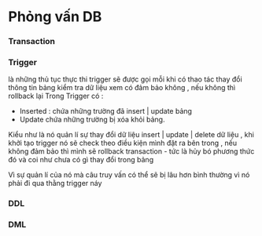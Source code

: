 # Phỏng vấn DB

### Transaction

### 

### Trigger
là những thủ tục thực thi 
trigger sẽ được gọi mỗi khi có thao tác thay đổi thông tin bảng
kiểm tra dữ liệu xem có đảm bảo không , nếu không thì rollback lại
Trong Trigger có :
+ Inserted : chứa những trường đã insert | update bảng
+ Update chứa những trường bị xóa khỏi bảng.

Kiểu như là nó quản lí sự thay đổi dữ liệu insert | update | delete dữ liệu ,
khi khởi tạo trigger nó sẽ check theo điều kiện mình đặt ra bên trong , nếu không đảm bảo
thì mình sẽ rollback transaction - tức là hủy bó phương thức đó và coi như chưa có gì thay đổi trong bảng

Vì sự quản lí của nó mà câu truy vấn có thể sẽ bị lâu hơn bình thường vì nó phải đi qua thằng trigger náy
### DDL

### DML 
